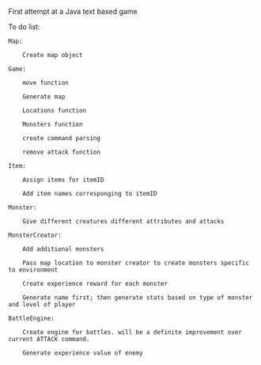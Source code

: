 First attempt at a Java text based game


To do list:


    Map:

        Create map object

    Game:

        move function

        Generate map

        Locations function

        Monsters function

        create command parsing

        remove attack function

    Item:

        Assign items for itemID

        Add item names corresponging to itemID

    Monster:

        Give different creatures different attributes and attacks

    MonsterCreator:

        Add additional monsters

        Pass map location to monster creator to create monsters specific to environment

        Create experience reward for each monster

        Generate name first; then generate stats based on type of monster and level of player

    BattleEngine:

        Create engine for battles. will be a definite improvement over current ATTACK command.

        Generate experience value of enemy

